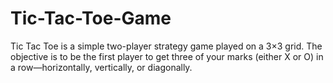 # Tic-Tac-Toe-Game
Tic Tac Toe is a simple two-player strategy game played on a 3×3 grid. The objective is to be the first player to get three of your marks (either X or O) in a row—horizontally, vertically, or diagonally.

